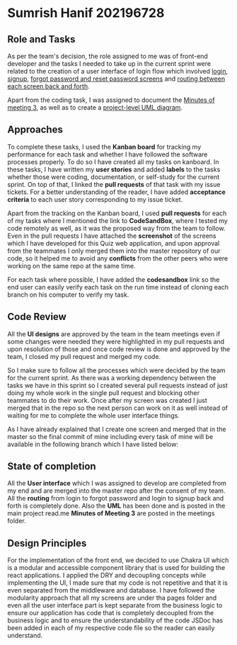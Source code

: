 # Sumrish Hanif  202196728

## Role and Tasks

As per the team's decision, the role assigned to me was of front-end developer and the tasks I needed to take up in the current sprint were related to the creation of a user interface of login flow which involved [login](https://github.com/orgs/MUN-COMP6905/projects/11/views/1?pane=issue&itemId=22421511), [signup](https://github.com/orgs/MUN-COMP6905/projects/11/views/1?pane=issue&itemId=22054995), [forgot password and reset password screens](https://github.com/orgs/MUN-COMP6905/projects/11/views/1?pane=issue&itemId=22415991) and [routing between each screen back and forth](https://github.com/orgs/MUN-COMP6905/projects/11/views/1?pane=issue&itemId=22421511). 

Apart from the coding task, I was assigned to document the [Minutes of meeting 3](https://github.com/orgs/MUN-COMP6905/projects/11/views/1?pane=issue&itemId=22325110), as well as to create a [project-level UML diagram](https://github.com/orgs/MUN-COMP6905/projects/11/views/1?pane=issue&itemId=22637885).

## Approaches

To complete these tasks, I used the **Kanban board** for tracking my performance for each task and whether I have followed the software processes properly. To do so I have created all my tasks on kanboard. In these tasks, I have written my **user stories** and added **labels** to the tasks whether those were coding, documentation, or self-study for the current sprint. On top of that, I linked the **pull requests** of that task with my issue tickets. For a better understanding of the reader, I have added **acceptance criteria** to each user story corresponding to my issue ticket.

Apart from the tracking on the Kanban board, I used **pull requests** for each of my tasks where I mentioned the link to **CodeSandBox**, where I tested my code remotely as well, as it was the proposed way from the team to follow. Even in the pull requests I have attached the **screenshot** of the screens which I have developed for this Quiz web application, and upon approval from the teammates I only merged them into the master repository of our code, so it helped me to avoid any **conflicts** from the other peers who were working on the same repo at the same time. 

For each task where possible, I have added the **codesandbox** link so the end user can easily verify each task on the run time instead of cloning each branch on his computer to verify my task. 

## Code Review

All the **UI designs** are approved by the team in the team meetings even if some changes were needed they were highlighted in my pull requests and upon resolution of those and once code review is done and approved by the team, I closed my pull request and merged my code. 

So I make sure to follow all the processes which were decided by the team for the current sprint.
As there was a working dependency between the tasks we have in this sprint so I created several pull requests instead of just doing my whole work in the single pull request and blocking other teammates to do their work. Once after my screen was created I just merged that in the repo so the next person can work on it as well instead of waiting for me to complete the whole user interface things.

As I have already explained that I create one screen and merged that in the master so the final commit of mine including every task of mine will be available in the following branch which I have listed below:

## State of completion

All the **User interface** which I was assigned to develop are completed from my end and are merged into the master repo after the consent of my team. 
All the **routing** from login to forgot password and login to signup back and forth is completely done.
Also the **UML** has been done and is posted in the main project read.me
**Minutes of Meeting 3** are posted in the meetings folder. 

## Design Principles

For the implementation of the front end, we decided to use Chakra UI which is a modular and accessible component library that is used for building the react applications. I applied the DRY and decoupling concepts while implementing the UI, I made sure that my code is not repetitive and that it is even separated from the middleware and database. I have followed the modularity approach that all my screens are under tha pages folder and even all the user interface part is kept separate from the business logic to ensure our application has code that is completely decoupled from the business logic and to ensure the understandability of the code JSDoc has been added in each of my respective code file so the reader can easily understand.
